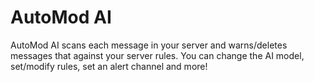 # AutoMod AI

AutoMod AI scans each message in your server and warns/deletes messages that against your server rules. You can change the AI model, set/modify rules, set an alert channel and more!
